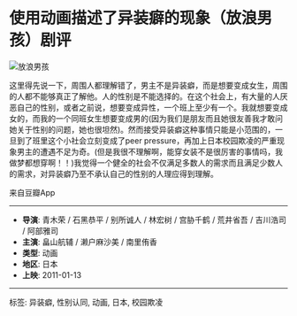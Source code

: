 # 使用动画描述了异装癖的现象（放浪男孩）剧评

![放浪男孩](https://img3.doubanio.com/view/photo/s_ratio_poster/public/p1948247497.webp)

这里得先说一下，周围人都理解错了，男主不是异装癖，而是想要变成女生，周围的人都不能够真正了解他。人的性别是不能选择的。在这个社会上，有大量的人厌恶自己的性别，或者之前说，想要变成异性，一个班上至少有一个。我就想要变成女的，而我的一个同班女生想要变成男的(因为我们是朋友而且她很友善我才敢问她关于性别的问题，她也很坦然)。然而接受异装癖这种事情只能是小范围的，一旦到了班里这个小社会立刻变成了peer pressure，再加上日本校园欺凌的严重现象男主的遭遇不足为奇。(但是我很不理解啊，能穿女装不是很厉害的事情吗，我做梦都想穿啊！！)我觉得一个健全的社会不仅满足多数人的需求而且满足少数人的需求，对异装癖乃至不承认自己的性别的人理应得到理解。

来自豆瓣App

---

- **导演**: 青木荣 / 石黑恭平 / 别所诚人 / 林宏树 / 宫胁千鹤 / 荒井省吾 / 吉川浩司 / 阿部雅司
- **主演**: 畠山航辅 / 濑户麻沙美 / 南里侑香
- **类型**: 动画
- **地区**: 日本
- **上映**: 2011-01-13

---

标签: 异装癖, 性别认同, 动画, 日本, 校园欺凌